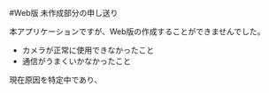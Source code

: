 #Web版 未作成部分の申し送り

本アプリケーションですが、Web版の作成することができませんでした。

- カメラが正常に使用できなかったこと
- 通信がうまくいかなかったこと

現在原因を特定中であり、

